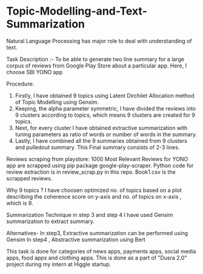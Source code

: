 # Topic-Modelling-and-Text-Summarization

Natural Language Processing has major role to deal with understanding of text.

Task Description :-
To be able to generate two line summary for a large corpus of reviews from Google Play Store about a particular app. Here, I choose SBI YONO app

Procedure:
1. Firstly, I have obtained 9 topics using Latent Dirchilet Allocation method of Topic Modelling using Gensim.
2. Keeping, the alpha parameter symmetric, I have divided the reviews into 9 clusters according to topics, which means 9 clusters are created for 9 topics.
3. Next, for every cluster I have obtained extractive summarization with tuning parameters as ratio of words or number of words in the summary.
4. Lastly, I have combined all the 9 summaries obtained from 9 clusters and pulledout summary. This Final summary consists of 2-3 lines. 

Reviews scraping from playstore: 
1000 Most Relevant Reviews for YONO app are scrapped using pip package google-play-scraper.
Python code for review extraction is in review_scrap.py in this repo. 
Book1.csv is the scrapped reviews.

Why 9 topics ?
I have choosen optimized no. of topics based on a plot describing the coherence score on y-axis and no. of topics on x-axis , which is 9.


Summarization Technique in step 3 and step 4
 I have used Gensim summarization to extract summary. 
 
 Alternatives-
 In step3, Extractive summarization can be performed using Gensim
 In step4 , Abstractive summarization using Bert 




This task is done for categories of news apps, payments apps, social media apps, food apps and clothing apps.
This is done as a part of "Dusra 2.0" project during my intern at Higgle startup. 
